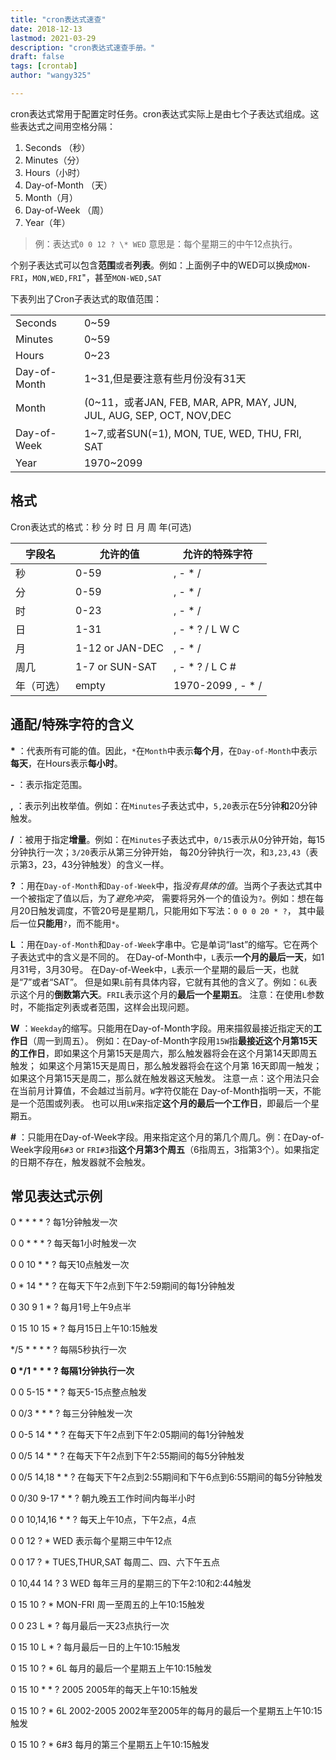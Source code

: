 ```yaml
---
title: "cron表达式速查"
date: 2018-12-13
lastmod: 2021-03-29
description: "cron表达式速查手册。"
draft: false
tags: [crontab]
author: "wangy325"

---
```



cron表达式常用于配置定时任务。cron表达式实际上是由七个子表达式组成。这些表达式之间用空格分隔：

1. Seconds （秒）
2. Minutes（分）
3. Hours（小时）
4. Day-of-Month （天）
5. Month（月）
6. Day-of-Week （周）
7. Year（年）

> 例：表达式`0 0 12 ? \* WED` 意思是：每个星期三的中午12点执行。

<!--more-->

个别子表达式可以包含**范围**或者**列表**。例如：上面例子中的WED可以换成`MON-FRI`，`MON,WED,FRI`"，甚至`MON-WED,SAT`

下表列出了Cron子表达式的取值范围：

|||
|:---|:---|
| Seconds | 0~59|
| Minutes | 0~59|
| Hours | 0~23|
| Day-of-Month | 1~31,但是要注意有些月份没有31天|
| Month | (0~11，或者JAN, FEB, MAR, APR, MAY, JUN, JUL, AUG, SEP, OCT, NOV,DEC|
| Day-of-Week | 1~7,或者SUN(=1), MON, TUE, WED, THU, FRI, SAT|
| Year | 1970~2099|

## 格式

Cron表达式的格式：秒 分 时 日 月 周 年(可选)

| 字段名     | 允许的值        | 允许的特殊字符    |
| ---------- | --------------- | ----------------- |
| 秒         | 0-59            | , - * /           |
| 分         | 0-59            | , - * /           |
| 时         | 0-23            | , - * /           |
| 日         | 1-31            | , - * ? / L W C   |
| 月         | 1-12 or JAN-DEC | , - * /           |
| 周几       | 1-7 or SUN-SAT  | , - * ? / L C #   |
| 年（可选） | empty           | 1970-2099 , - * / |

## 通配/特殊字符的含义

**\*** ：代表所有可能的值。因此，`*`在`Month`中表示**每个月**，在`Day-of-Month`中表示**每天**，在Hours表示**每小时**。

**-** ：表示指定范围。

**,** ：表示列出枚举值。例如：在`Minutes`子表达式中，`5,20`表示在5分钟**和**20分钟触发。

**/** ：被用于指定**增量**。例如：在`Minutes`子表达式中，`0/15`表示从0分钟开始，每15分钟执行一次；`3/20`表示从第三分钟开始，
每20分钟执行一次，和`3,23,43`（表示第3，23，43分钟触发）的含义一样。

**?** ：用在`Day-of-Month`和`Day-of-Week`中，指*没有具体的值*。当两个子表达式其中一个被指定了值以后，为了*避免冲突*，
需要将另外一个的值设为`?`。例如：想在每月20日触发调度，不管20号是星期几，只能用如下写法：`0 0 0 20 * ?`，
其中最后一位**只能用**`?`，而不能用`*`。

**L** ：用在`Day-of-Month`和`Day-of-Week`字串中。它是单词“last”的缩写。它在两个子表达式中的含义是不同的。
在Day-of-Month中，`L`表示**一个月的最后一天**，如1月31号，3月30号。 在Day-of-Week中，`L`表示一个星期的最后一天，也就是“7”或者“SAT”。
但是如果`L`前有具体内容，它就有其他的含义了。例如：`6L`表示这个月的**倒数第六天**。`FRIL`表示这个月的**最后一个星期五**。
注意：在使用`L`参数时，不能指定列表或者范围，这样会出现问题。

**W** ：`Weekday`的缩写。只能用在Day-of-Month字段。用来描叙最接近指定天的**工作日**（周一到周五）。
例如：在Day-of-Month字段用`15W`指**最接近这个月第15天的工作日**，即如果这个月第15天是周六，那么触发器将会在这个月第14天即周五触发；
如果这个月第15天是周日，那么触发器将会在这个月第 16天即周一触发；如果这个月第15天是周二，那么就在触发器这天触发。
注意一点：这个用法只会在当前月计算值，不会越过当前月。`W`字符仅能在 Day-of-Month指明一天，不能是一个范围或列表。
也可以用`LW`来指定**这个月的最后一个工作日**，即最后一个星期五。

**#** ：只能用在Day-of-Week字段。用来指定这个月的第几个周几。例：在Day-of-Week字段用`6#3` or `FRI#3`指**这个月第3个周五**（6指周五，3指第3个）。如果指定的日期不存在，触发器就不会触发。

## 常见表达式示例

0 * * * * ? 每1分钟触发一次

0 0 * * * ? 每天每1小时触发一次

0 0 10 * * ? 每天10点触发一次

0 * 14 * * ? 在每天下午2点到下午2:59期间的每1分钟触发

0 30 9 1 * ? 每月1号上午9点半

0 15 10 15 * ? 每月15日上午10:15触发

*/5 * * * * ? 每隔5秒执行一次

**0 \*/1 * \* * ? 每隔1分钟执行一次**

0 0 5-15 * * ? 每天5-15点整点触发

0 0/3 * * * ? 每三分钟触发一次

0 0-5 14 * * ? 在每天下午2点到下午2:05期间的每1分钟触发

0 0/5 14 * * ? 在每天下午2点到下午2:55期间的每5分钟触发

0 0/5 14,18 * * ? 在每天下午2点到2:55期间和下午6点到6:55期间的每5分钟触发

0 0/30 9-17 * * ? 朝九晚五工作时间内每半小时

0 0 10,14,16 * * ? 每天上午10点，下午2点，4点

0 0 12 ? * WED 表示每个星期三中午12点

0 0 17 ? * TUES,THUR,SAT 每周二、四、六下午五点

0 10,44 14 ? 3 WED 每年三月的星期三的下午2:10和2:44触发

0 15 10 ? * MON-FRI 周一至周五的上午10:15触发

0 0 23 L * ? 每月最后一天23点执行一次

0 15 10 L * ? 每月最后一日的上午10:15触发

0 15 10 ? * 6L 每月的最后一个星期五上午10:15触发

0 15 10 * * ? 2005 2005年的每天上午10:15触发

0 15 10 ? * 6L 2002-2005 2002年至2005年的每月的最后一个星期五上午10:15触发

0 15 10 ? * 6#3 每月的第三个星期五上午10:15触发
